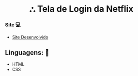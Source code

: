 <h1 align="center">⛬ Tela de Login da Netflix</h1>




### Site 💻

- [Site Desenvolvido](https://covid-19-projeto.netlify.app/index.html)

## Linguagens: 🚀
- HTML
- CSS
